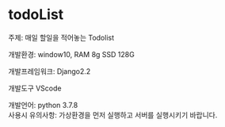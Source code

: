 # todoList

주제: 매일 할일을 적어놓는 Todolist 

개발환경: window10, RAM 8g SSD 128G

개발프레임워크: Django2.2

개발도구 VScode

개발언어: python 3.7.8
<br>
사용시 유의사항: 가상환경을 먼저 실행하고 서버를 실행시키기 바랍니다.
